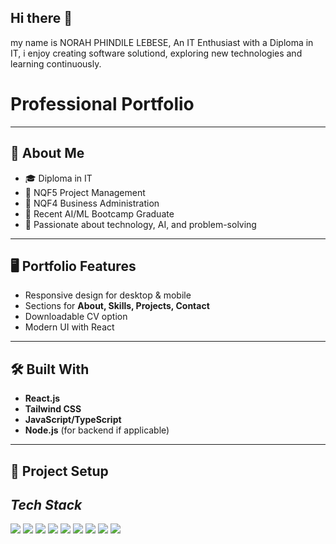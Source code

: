 ## Hi there 👋
my name is NORAH PHINDILE LEBESE, An IT Enthusiast with a Diploma in IT, i enjoy creating software solutiond, exploring new technologies and learning continuously.
# Professional Portfolio 

---

## 🚀 About Me
- 🎓 Diploma in IT  
- 📘 NQF5 Project Management  
- 📘 NQF4 Business Administration  
- 🤖 Recent AI/ML Bootcamp Graduate  
- 🌱 Passionate about technology, AI, and problem-solving  

---

## 🖥️ Portfolio Features
- Responsive design for desktop & mobile  
- Sections for **About, Skills, Projects, Contact**  
- Downloadable CV option  
- Modern UI with React  

---

## 🛠️ Built With
- **React.js**  
- **Tailwind CSS**  
- **JavaScript/TypeScript**  
- **Node.js** (for backend if applicable)  

---

## 📂 Project Setup

## *Tech Stack*
<p align="left">
<img src="https://img.shields.io/badge/SQL-4479A1?style=for-the-badge&logo=postgresql&logoColor=white"/>
<img src="https://img.shields.io/badge/Python-FFD43B?style=for-the-badge&logo=python&logoColor=blue"/>
<img src="https://img.shields.io/badge/Excel-217346?style=for-the-badge&logo=microsoft-excel&logoColor=white"/>
<img src="https://img.shields.io/badge/Tableau-E97627?style=for-the-badge&logo=tableau&logoColor=white"/>
<img src="https://img.shields.io/badge/Power%20BI-F2C811?style=for-the-badge&logo=powerbi&logoColor=black"/>
<img src="https://img.shields.io/badge/R-276DC3?style=for-the-badge&logo=r&logoColor=white"/>
<img src="https://img.shields.io/badge/HTML5-E34F26?style=for-the-badge&logo=html5&logoColor=white"/>
<img src="https://img.shields.io/badge/CSS3-1572B6?style=for-the-badge&logo=css3&logoColor=white"/>
<img src="https://img.shields.io/badge/JavaScript-F7DF1E?style=for-the-badge&logo=javascript&logoColor=black"/>
</p>
 


